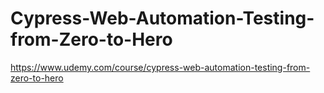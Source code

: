 # Cypress-Web-Automation-Testing-from-Zero-to-Hero
https://www.udemy.com/course/cypress-web-automation-testing-from-zero-to-hero
